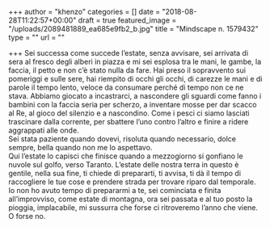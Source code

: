 +++
author = "khenzo"
categories = []
date = "2018-08-28T11:22:57+00:00"
draft = true
featured_image = "/uploads/2089481889_ea685e9fb2_b.jpg"
title = "Mindscape n. 1579432"
type = ""
url = ""

+++
Sei successa come succede l’estate, senza avvisare, sei arrivata di sera al fresco degli alberi in piazza e mi sei esplosa tra le mani, le gambe, la faccia, il petto e non c’è stato nulla da fare. Hai preso il sopravvento sui pomeriggi e sulle sere, hai riempito di occhi gli occhi, di carezze le mani e di parole il tempo lento, veloce da consumare perché di tempo non ce ne stava. Abbiamo giocato a incastrarci, a nascondere gli sguardi come fanno i bambini con la faccia seria per scherzo, a inventare mosse per dar scacco al Re, al gioco del silenzio e a nascondino. Come i pesci ci siamo lasciati trascinare dalla corrente, per sbattere l’uno contro l’altro e finire a ridere aggrappati alle onde.  
Sei stata paziente quando dovevi, risoluta quando necessario, dolce sempre, bella quando non me lo aspettavo.  
Qui l’estate lo capisci che finisce quando a mezzogiorno si gonfiano le nuvole sul golfo, verso Taranto. L’estate delle nostra terra in questo è gentile, nella sua fine, ti chiede di prepararti, ti avvisa, ti dà il tempo di raccogliere le tue cose e prendere strada per trovare riparo dal temporale. Io non ho avuto tempo di prepararmi a te, sei cominciata e finita all’improvviso, come estate di montagna, ora sei passata e al tuo posto la pioggia, implacabile, mi sussurra che forse ci ritroveremo l’anno che viene. O forse no.